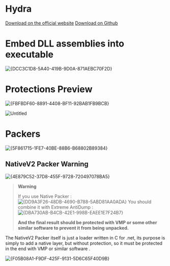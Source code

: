 # Hydra

[Download on the official website](https://toolslib.net/downloads/viewdownload/600-hydranet/)
[Download on Github](https://github.com/DestroyerDarkNess/Hydra/releases/tag/1.1.3)

# Embed DLL assemblies into executable

![{DCC3C1D8-5A40-419B-9D0A-871AEBC70F2D}](https://github.com/user-attachments/assets/12bdde6f-1b48-4f0b-8716-324d1d016252)
 
# Protections Preview 

![{FBFBDF60-8891-4408-BF11-92BAB1FB9BCB}](https://github.com/user-attachments/assets/b94c0579-a161-41e2-b292-48a7e5ff9a9a)

![Untitled](https://github.com/user-attachments/assets/041f21a5-0d17-4211-8c2b-14baf4008dfb)

# Packers

![{5F861715-1FE7-40BE-88B6-B68802B89384}](https://github.com/user-attachments/assets/01482d1f-650a-414c-af36-8c34d826e735)

## NativeV2 Packer Warning

![{4E879C52-37D8-455F-9728-720497078BA5}](https://github.com/user-attachments/assets/c65056e4-deb7-49ba-8876-03eb54843ae5)
 
 > **Warning**
>
> If you use Native Packer :
> ![{DD9A3F26-48DB-4690-B788-5ABD81AA0ADA}](https://github.com/user-attachments/assets/bf93839b-30ed-4144-81a9-80e2f5a7a417)
> You should combine it with Extreme AntiDump :
> ![{DBA730AB-B4CB-42E1-998B-EAEE1E7F24B7}](https://github.com/user-attachments/assets/ba97ede7-f697-44a8-8029-0e464b4c5d0c)
> 
> **And the final result should be protected with VMP or some other similar software to prevent it from being unpacked.**

The NativeV2 Packer itself is just a loader written in C for .net, its purpose is simply to add a native layer, but without protection, so it must be protected in the end with VMP or similar software .
 
![{F05B08A1-F9DF-425F-9131-5D6C65F40D9B}](https://github.com/user-attachments/assets/66f47bdb-e831-47f2-83d3-37ac3a095f19)







